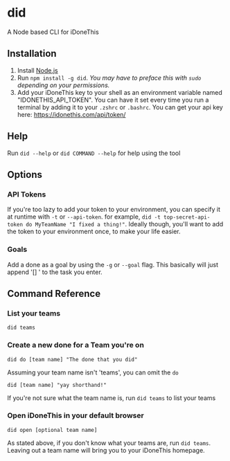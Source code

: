 did
========

A Node based CLI for iDoneThis

## Installation
1. Install [Node.js](http://nodejs.org)
2. Run `npm install -g did`. *You may have to preface this with `sudo` depending on your permissions.*
3. Add your iDoneThis key to your shell as an environment variable named "IDONETHIS_API_TOKEN". You can have it set every time you run a terminal by adding it to your `.zshrc` or `.bashrc`. You can get your api key here: https://idonethis.com/api/token/

## Help

Run `did --help` or `did COMMAND --help` for help using the tool

## Options

### API Tokens

If you're too lazy to add your token to your environment, you can specify it at runtime with `-t` or `--api-token`. for example, `did -t top-secret-api-token do MyTeamName "I fixed a thing!"`. Ideally though, you'll want to add the token to your environment once, to make your life easier.

### Goals

Add a done as a goal by using the `-g` or `--goal` flag. This basically will just append '[] ' to the task you enter.

## Command Reference

### List your teams

`did teams`

### Create a new done for a Team you're on

`did do [team name] "The done that you did"`

Assuming your team name isn't 'teams', you can omit the `do`

`did [team name] "yay shorthand!"`

If you're not sure what the team name is, run `did teams` to list your teams

### Open iDoneThis in your default browser

`did open [optional team name]`

As stated above, if you don't know what your teams are, run `did teams`. Leaving out a team name will bring you to your iDoneThis homepage.
